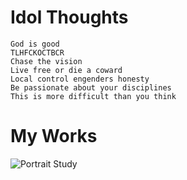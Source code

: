 
# Idol Thoughts
```
God is good
TLHFCKOCTBCR
Chase the vision
Live free or die a coward
Local control engenders honesty
Be passionate about your disciplines
This is more difficult than you think
```
# My Works

![Portrait Study](https://i.imgur.com/kO2ADZf.jpg)
